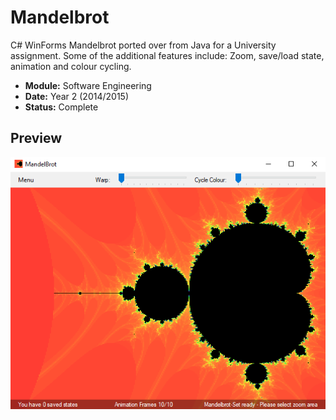 # Mandelbrot

C# WinForms Mandelbrot ported over from Java for a University assignment. Some of the additional features include: Zoom, save/load state, animation and colour cycling.

* **Module:** Software Engineering
* **Date:** Year 2 (2014/2015)
* **Status:** Complete

## Preview

<img width="545" style="margin-right: 10px;" alt="Mandelbrot" src="https://raw.githubusercontent.com/ahawkin/personal-portfolio/master/assets/img/previews/mandelbrot-preview-1.PNG">